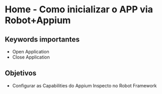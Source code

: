 # Home - Como inicializar o APP via Robot+Appium

## Keywords importantes
- Open Application
- Close Application

## Objetivos
- Configurar as Capabilities do Appium Inspecto no Robot Framework

